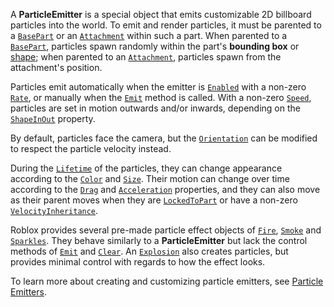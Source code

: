 A **ParticleEmitter** is a special object that emits customizable 2D billboard
particles into the world. To emit and render particles, it must be parented to
a [`BasePart`](https://create.roblox.com/docs/reference/engine/classes/BasePart) or an [`Attachment`](https://create.roblox.com/docs/reference/engine/classes/Attachment) within such a part. When parented
to a [`BasePart`](https://create.roblox.com/docs/reference/engine/classes/BasePart), particles spawn randomly within the part's **bounding
box** or [shape](https://create.roblox.com/docs/effects/particle-emitters#shape); when parented
to an [`Attachment`](https://create.roblox.com/docs/reference/engine/classes/Attachment), particles spawn from the attachment's position.

Particles emit automatically when the emitter is
[`Enabled`](https://create.roblox.com/docs/reference/engine/classes/ParticleEmitter#Enabled) with a non-zero
[`Rate`](https://create.roblox.com/docs/reference/engine/classes/ParticleEmitter#Rate), or manually when the
[`Emit`](https://create.roblox.com/docs/reference/engine/classes/ParticleEmitter#Emit) method is called. With a non-zero
[`Speed`](https://create.roblox.com/docs/reference/engine/classes/ParticleEmitter#Speed), particles are set in motion outwards
and/or inwards, depending on the [`ShapeInOut`](https://create.roblox.com/docs/reference/engine/classes/ParticleEmitter#ShapeInOut)
property.

By default, particles face the camera, but the
[`Orientation`](https://create.roblox.com/docs/reference/engine/classes/ParticleEmitter#Orientation) can be modified to respect the
particle velocity instead.

During the [`Lifetime`](https://create.roblox.com/docs/reference/engine/classes/ParticleEmitter#Lifetime) of the particles, they
can change appearance according to the [`Color`](https://create.roblox.com/docs/reference/engine/classes/ParticleEmitter#Color) and
[`Size`](https://create.roblox.com/docs/reference/engine/classes/ParticleEmitter#Size). Their motion can change over time according
to the [`Drag`](https://create.roblox.com/docs/reference/engine/classes/ParticleEmitter#Drag) and
[`Acceleration`](https://create.roblox.com/docs/reference/engine/classes/ParticleEmitter#Acceleration) properties, and they can
also move as their parent moves when they are
[`LockedToPart`](https://create.roblox.com/docs/reference/engine/classes/ParticleEmitter#LockedToPart) or have a non-zero
[`VelocityInheritance`](https://create.roblox.com/docs/reference/engine/classes/ParticleEmitter#VelocityInheritance).

Roblox provides several pre-made particle effect objects of [`Fire`](https://create.roblox.com/docs/reference/engine/classes/Fire),
[`Smoke`](https://create.roblox.com/docs/reference/engine/classes/Smoke) and [`Sparkles`](https://create.roblox.com/docs/reference/engine/classes/Sparkles). They behave similarly to a
**ParticleEmitter** but lack the control methods of
[`Emit`](https://create.roblox.com/docs/reference/engine/classes/ParticleEmitter#Emit) and [`Clear`](https://create.roblox.com/docs/reference/engine/classes/ParticleEmitter#Clear).
An [`Explosion`](https://create.roblox.com/docs/reference/engine/classes/Explosion) also creates particles, but provides minimal control with
regards to how the effect looks.

To learn more about creating and customizing particle emitters, see
[Particle Emitters](https://create.roblox.com/docs/effects/particle-emitters).